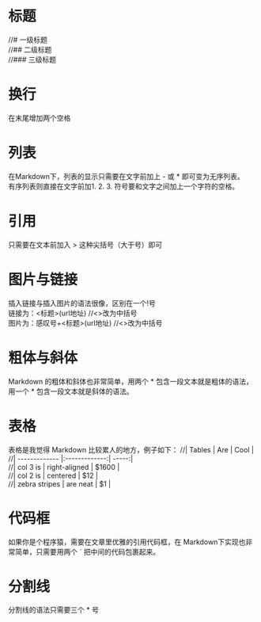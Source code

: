 # 标题
//# 一级标题  
//## 二级标题  
//### 三级标题  

# 换行
在末尾增加两个空格

# 列表
在Markdown下，列表的显示只需要在文字前加上 - 或 * 即可变为无序列表。  
有序列表则直接在文字前加1. 2. 3. 符号要和文字之间加上一个字符的空格。

# 引用
只需要在文本前加入 > 这种尖括号（大于号）即可

# 图片与链接
插入链接与插入图片的语法很像，区别在一个!号  
链接为：<标题>(url地址)  //<>改为中括号  
图片为：感叹号+<标题>(url地址)  //<>改为中括号  


# 粗体与斜体
Markdown 的粗体和斜体也非常简单，用两个 * 包含一段文本就是粗体的语法，用一个 * 包含一段文本就是斜体的语法。

# 表格
表格是我觉得 Markdown 比较累人的地方，例子如下：
//| Tables        | Are           | Cool  |  
//| ------------- |:-------------:| -----:|  
//| col 3 is      | right-aligned | $1600 |  
//| col 2 is      | centered      |   $12 |  
//| zebra stripes | are neat      |    $1 |  


# 代码框
如果你是个程序猿，需要在文章里优雅的引用代码框，在 Markdown下实现也非常简单，只需要用两个 ` 把中间的代码包裹起来。

# 分割线  
分割线的语法只需要三个 * 号




